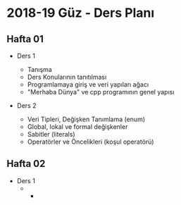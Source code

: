 # 2018-19 Güz - Ders Planı

## Hafta 01
* Ders 1
  * Tanışma
  * Ders Konularının tanıtılması
  * Programlamaya giriş ve veri yapıları ağacı
  * "Merhaba Dünya" ve cpp programının genel yapısı
  
* Ders 2
  * Veri Tipleri, Değişken Tanımlama (enum)
  * Global, lokal ve formal değişkenler
  * Sabitler (literals)
  * Operatörler ve Öncelikleri (koşul operatörü)
  
## Hafta 02
* Ders 1
  * -
